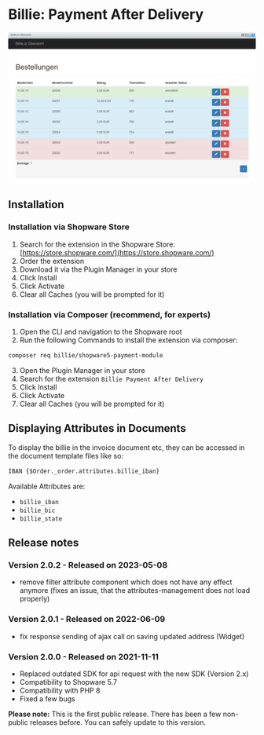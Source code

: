 # Billie: Payment After Delivery

![Screenshot Backend Dashboard](./screenshot.png)

## Installation

### Installation via Shopware Store

1. Search for the extension in the Shopware Store: [https://store.shopware.com/](https://store.shopware.com/)
2. Order the extension
3. Download it via the Plugin Manager in your store
4. Click Install
5. Click Activate
6. Clear all Caches (you will be prompted for it)

### Installation via Composer (recommend, for experts)

1. Open the CLI and navigation to the Shopware root
2. Run the following Commands to install the extension via composer:

```bash 
composer req billie/shopware5-payment-module
```

3. Open the Plugin Manager in your store
4. Search for the extension `Billie Payment After Delivery`
5. Click Install
6. Click Activate
7. Clear all Caches (you will be prompted for it)

## Displaying Attributes in Documents

To display the billie in the invoice document etc, they can be accessed in the document template files like so:

~~~html
IBAN {$Order._order.attributes.billie_iban}
~~~

Available Attributes are:

* `billie_iban`
* `billie_bic`
* `billie_state`

## Release notes

### Version 2.0.2 - Released on 2023-05-08

- remove filter attribute component which does not have any effect anymore (fixes an issue, that the
  attributes-management does not load properly)

### Version 2.0.1 - Released on 2022-06-09

- fix response sending of ajax call on saving updated address (Widget)

### Version 2.0.0 - Released on 2021-11-11

- Replaced outdated SDK for api request with the new SDK (Version 2.x)
- Compatibility to Shopware 5.7
- Compatibility with PHP 8
- Fixed a few bugs

**Please note:** This is the first public release. There has been a few non-public releases before. You can safely
update to this version.
